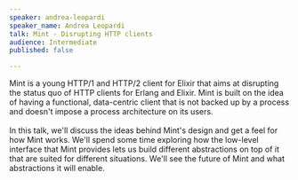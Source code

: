 ```yaml
---
speaker: andrea-leopardi
speaker_name: Andrea Leopardi
talk: Mint - Disrupting HTTP clients
audience: Intermediate
published: false

---
```

<p>Mint is a young HTTP/1 and HTTP/2 client for Elixir that aims at disrupting the status quo of HTTP clients for Erlang and Elixir. Mint is built on the idea of having a functional, data-centric client that is not backed up by a process and doesn't impose a process architecture on its users. <br /><br />In this talk, we'll discuss the ideas behind Mint's design and get a feel for how Mint works. We'll spend some time exploring how the low-level interface that Mint provides lets us build different abstractions on top of it that are suited for different situations. We'll see the future of Mint and what abstractions it will enable.</p>